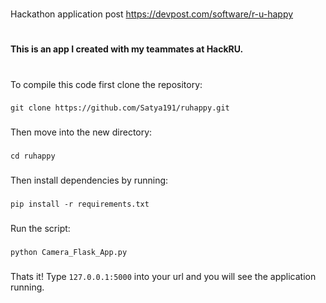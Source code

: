 #
Hackathon application post
https://devpost.com/software/r-u-happy
#

#
**This is an app I created with my teammates at HackRU.**
#

###
To compile this code first clone the repository:
###

```
git clone https://github.com/Satya191/ruhappy.git
```

###
Then move into the new directory:
###

```
cd ruhappy
```


###
Then install dependencies by running:
###

```
pip install -r requirements.txt
```

###
Run the script:
###

```
python Camera_Flask_App.py
```

###
Thats it! Type ```127.0.0.1:5000``` into your url and you will see the application running.
###
